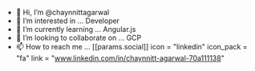 - 👋 Hi, I’m @chaynnittagarwal
- 👀 I’m interested in ... Developer
- 🌱 I’m currently learning ... Angular.js
- 💞️ I’m looking to collaborate on ... GCP
- 📫 How to reach me ... 
    [[params.social]]
    icon = "linkedin"
    icon_pack = "fa"
    link = "www.linkedin.com/in/chaynnitt-agarwal-70a111138"

<!---
chaynnittagarwal/chaynnittagarwal is a ✨ special ✨ repository because its `README.md` (this file) appears on your GitHub profile.
You can click the Preview link to take a look at your changes.
--->
